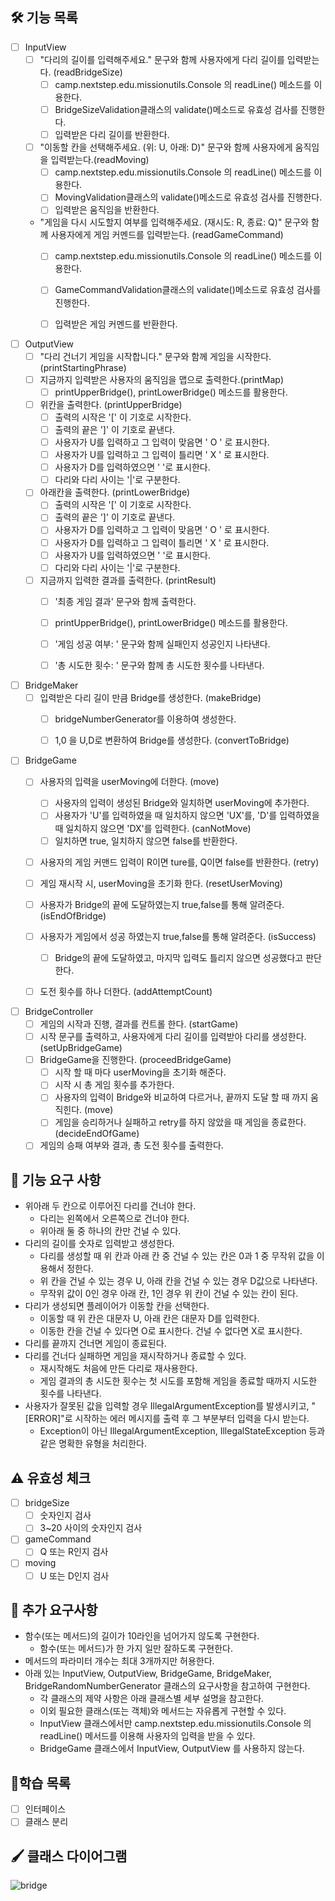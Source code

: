 ## 🛠 기능 목록

-[ ] InputView
    - [ ] "다리의 길이를 입력해주세요." 문구와 함께 사용자에게 다리 길이를 입력받는다. (readBridgeSize)
        - [ ] camp.nextstep.edu.missionutils.Console 의 readLine() 메소드를 이용한다.
        - [ ] BridgeSizeValidation클래스의 validate()메소드로 유효성 검사를 진행한다.
        - [ ] 입력받은 다리 길이를 반환한다.
    - [ ] "이동할 칸을 선택해주세요. (위: U, 아래: D)" 문구와 함께 사용자에게 움직임을 입력받는다.(readMoving)
        - [ ] camp.nextstep.edu.missionutils.Console 의 readLine() 메소드를 이용한다.
        - [ ] MovingValidation클래스의 validate()메소드로 유효성 검사를 진행한다.
        - [ ] 입력받은 움직임을 반환한다.
    - "게임을 다시 시도할지 여부를 입력해주세요. (재시도: R, 종료: Q)" 문구와 함께 사용자에게 게임 커멘드를 입력받는다. (readGameCommand)
        - [ ] camp.nextstep.edu.missionutils.Console 의 readLine() 메소드를 이용한다.
        - [ ] GameCommandValidation클래스의 validate()메소드로 유효성 검사를 진행한다.
        - [ ] 입력받은 게임 커멘드를 반환한다.


- [ ] OutputView
    - [ ] "다리 건너기 게임을 시작합니다." 문구와 함께 게임을 시작한다. (printStartingPhrase)
    - [ ] 지금까지 입력받은 사용자의 움직임을 맵으로 출력한다.(printMap)
        - [ ] printUpperBridge(), printLowerBridge() 메소드를 활용한다.
    - [ ] 위칸을 출력한다. (printUpperBridge)
        - [ ] 출력의 시작은 '[' 이 기호로 시작한다.
        - [ ] 출력의 끝은 ']' 이 기호로 끝낸다.
        - [ ] 사용자가 U를 입력하고 그 입력이 맞음면 ' O ' 로 표시한다.
        - [ ] 사용자가 U를 입력하고 그 입력이 틀리면 ' X ' 로 표시한다.
        - [ ] 사용자가 D를 입력하였으면 '   '로 표시한다.
        - [ ] 다리와 다리 사이는 '|'로 구분한다.
    - [ ] 아래칸을 출력한다. (printLowerBridge)
        - [ ] 출력의 시작은 '[' 이 기호로 시작한다.
        - [ ] 출력의 끝은 ']' 이 기호로 끝낸다.
        - [ ] 사용자가 D를 입력하고 그 입력이 맞음면 ' O ' 로 표시한다.
        - [ ] 사용자가 D를 입력하고 그 입력이 틀리면 ' X ' 로 표시한다.
        - [ ] 사용자가 U를 입력하였으면 '   '로 표시한다.
        - [ ] 다리와 다리 사이는 '|'로 구분한다.
    - [ ] 지금까지 입력한 결과를 출력한다. (printResult)
        - [ ] '최종 게임 결과' 문구와 함께 출력한다.
        - [ ] printUpperBridge(), printLowerBridge() 메소드를 활용한다.
        - [ ] '게임 성공 여부: ' 문구와 함께 실패인지 성공인지 나타낸다.
        - [ ] '총 시도한 횟수: ' 문구와 함께 총 시도한 횟수를 나타낸다.


- [ ] BridgeMaker
    - [ ] 입력받은 다리 길이 만큼 Bridge를 생성한다. (makeBridge)
        - [ ] bridgeNumberGenerator를 이용하여 생성한다.
        - [ ] 1,0 을 U,D로 변환하여 Bridge를 생성한다. (convertToBridge)


- [ ] BridgeGame
    - [ ] 사용자의 입력을 userMoving에 더한다. (move)
        - [ ] 사용자의 입력이 생성된 Bridge와 일치하면 userMoving에 추가한다.
        - [ ] 사용자가 'U'를 입력하였을 때 일치하지 않으면 'UX'를, 'D'를 입력하였을 때 일치하지 않으면 'DX'를 입력한다. (canNotMove)
        - [ ] 일치하면 true, 일치하지 않으면 false를 반환한다.
    - [ ] 사용자의 게임 커맨드 입력이 R이면 ture를, Q이면 false를 반환한다. (retry)
    - [ ] 게임 재시작 시, userMoving을 초기화 한다. (resetUserMoving)
    - [ ] 사용자가 Bridge의 끝에 도달하였는지 true,false를 통해 알려준다. (isEndOfBridge)
    - [ ] 사용자가 게임에서 성공 하였는지 true,false를 통해 알려준다. (isSuccess)
        - [ ] Bridge의 끝에 도달하였고, 마지막 입력도 틀리지 않으면 성공했다고 판단한다.
    - [ ] 도전 횟수를 하나 더한다. (addAttemptCount)


- [ ] BridgeController
    - [ ] 게임의 시작과 진행, 결과를 컨트롤 한다. (startGame)
    - [ ] 시작 문구를 출력하고, 사용자에게 다리 길이를 입력받아 다리를 생성한다. (setUpBridgeGame)
    - [ ] BridgeGame을 진행한다. (proceedBridgeGame)
        - [ ] 시작 할 때 마다 userMoving을 초기화 해준다.
        - [ ] 시작 시 총 게임 횟수를 추가한다.
        - [ ] 사용자의 입력이 Bridge와 비교하여 다르거나, 끝까지 도달 할 때 까지 움직힌다. (move)
        - [ ] 게임을 승리하거나 실패하고 retry를 하지 않았을 때 게임을 종료한다. (decideEndOfGame)
    - [ ] 게임의 승패 여부와 결과, 총 도전 횟수를 출력한다.

## 🔧 기능 요구 사항

- 위아래 두 칸으로 이루어진 다리를 건너야 한다.
    - 다리는 왼쪽에서 오른쪽으로 건너야 한다.
    - 위아래 둘 중 하나의 칸만 건널 수 있다.
- 다리의 길이를 숫자로 입력받고 생성한다.
    - 다리를 생성할 때 위 칸과 아래 칸 중 건널 수 있는 칸은 0과 1 중 무작위 값을 이용해서 정한다.
    - 위 칸을 건널 수 있는 경우 U, 아래 칸을 건널 수 있는 경우 D값으로 나타낸다.
    - 무작위 값이 0인 경우 아래 칸, 1인 경우 위 칸이 건널 수 있는 칸이 된다.
- 다리가 생성되면 플레이어가 이동할 칸을 선택한다.
    - 이동할 때 위 칸은 대문자 U, 아래 칸은 대문자 D를 입력한다.
    - 이동한 칸을 건널 수 있다면 O로 표시한다. 건널 수 없다면 X로 표시한다.
- 다리를 끝까지 건너면 게임이 종료된다.
- 다리를 건너다 실패하면 게임을 재시작하거나 종료할 수 있다.
    - 재시작해도 처음에 만든 다리로 재사용한다.
    - 게임 결과의 총 시도한 횟수는 첫 시도를 포함해 게임을 종료할 때까지 시도한 횟수를 나타낸다.
- 사용자가 잘못된 값을 입력할 경우 IllegalArgumentException를 발생시키고, "[ERROR]"로 시작하는 에러 메시지를 출력 후 그 부분부터 입력을 다시 받는다.
    - Exception이 아닌 IllegalArgumentException, IllegalStateException 등과 같은 명확한 유형을 처리한다.

## ⚠️ 유효성 체크

- [ ] bridgeSize
    - [ ] 숫자인지 검사
    - [ ] 3~20 사이의 숫자인지 검사

- [ ] gameCommand
    - [ ] Q 또는 R인지 검사

- [ ] moving
    - [ ] U 또는 D인지 검사

## 📌 추가 요구사항

- 함수(또는 메서드)의 길이가 10라인을 넘어가지 않도록 구현한다.
    - 함수(또는 메서드)가 한 가지 일만 잘하도록 구현한다.
- 메서드의 파라미터 개수는 최대 3개까지만 허용한다.
- 아래 있는 InputView, OutputView, BridgeGame, BridgeMaker, BridgeRandomNumberGenerator 클래스의 요구사항을 참고하여 구현한다.
    - 각 클래스의 제약 사항은 아래 클래스별 세부 설명을 참고한다.
    - 이외 필요한 클래스(또는 객체)와 메서드는 자유롭게 구현할 수 있다.
    - InputView 클래스에서만 camp.nextstep.edu.missionutils.Console 의 readLine() 메서드를 이용해 사용자의 입력을 받을 수 있다.
    - BridgeGame 클래스에서 InputView, OutputView 를 사용하지 않는다.

## 📗학습 목록

- [ ] 인터페이스
- [ ] 클래스 분리

## 🖌️ 클래스 다이어그램

![bridge](https://user-images.githubusercontent.com/70315475/202899486-4c570dee-17ef-4003-aaf1-d65bd0990450.jpeg)
